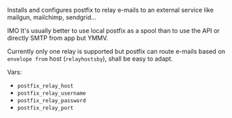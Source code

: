 Installs and configures postfix to relay e-mails to an external service like mailgun, mailchimp, sendgrid...

IMO It's usually better to use local postfix as a spool than to use the API or directly SMTP from app but YMMV.

Currently only one relay is supported but postfix can route e-mails based on `envelope from` host (`relayhostsby`), shall be easy to adapt.

Vars:
 * `postfix_relay_host`
 * `postfix_relay_username`
 * `postfix_relay_password`
 * `postfix_relay_port`

